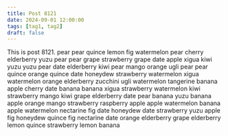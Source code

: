 ```yaml
---
title: Post 8121
date: 2024-09-01 12:00:00
tags: [tag1, tag2]
draft: false
---
```

This is post 8121.
pear
pear
quince
lemon
fig
watermelon
pear
cherry
elderberry
yuzu
pear
pear
grape
strawberry
grape
date
apple
xigua
kiwi
yuzu
yuzu
pear
date
elderberry
kiwi
pear
mango
orange
ugli
pear
pear
quince
orange
quince
date
honeydew
strawberry
watermelon
xigua
watermelon
orange
elderberry
zucchini
ugli
watermelon
tangerine
banana
apple
cherry
date
banana
banana
xigua
strawberry
watermelon
kiwi
strawberry
mango
kiwi
grape
elderberry
date
pear
banana
yuzu
banana
apple
orange
mango
strawberry
raspberry
apple
apple
watermelon
banana
apple
watermelon
nectarine
fig
date
honeydew
date
strawberry
yuzu
apple
fig
honeydew
quince
fig
nectarine
date
orange
elderberry
grape
elderberry
lemon
quince
strawberry
lemon
banana
